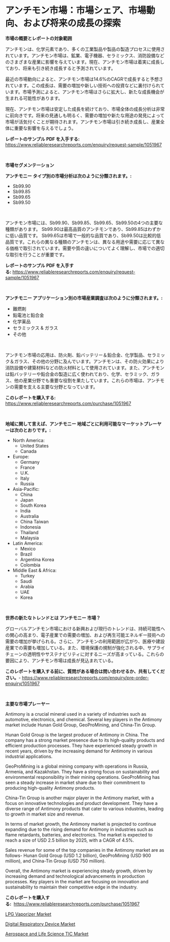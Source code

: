<p><h1>アンチモン市場：市場シェア、市場動向、および将来の成長の探索</h1></p><p><strong>市場の概要とレポートの対象範囲</strong></p>
<p><p>アンチモンは、化学元素であり、多くの工業製品や製品の製造プロセスに使用されています。アンチモン市場は、鉱業、電子機器、セラミックス、消防設備などのさまざまな産業に影響を与えています。現在、アンチモン市場は着実に成長しており、将来も引き続き成長すると予測されています。</p><p>最近の市場動向によると、アンチモン市場は14.6%のCAGRで成長すると予想されています。この成長は、需要の増加や新しい技術への投資などに裏付けられています。市場予測によると、アンチモン市場はさらに拡大し、新たな成長機会が生まれる可能性があります。</p><p>現在、アンチモン市場は安定した成長を続けており、市場全体の成長分析は非常に前向きです。将来の見通しも明るく、需要の増加や新たな用途の発見によって市場が活気付くことが期待されます。アンチモン市場は引き続き成長し、産業全体に重要な影響を与えるでしょう。</p></p>
<p><strong>レポートのサンプル PDF を入手する:</strong> <a href="https://www.reliableresearchreports.com/enquiry/request-sample/1051967">https://www.reliableresearchreports.com/enquiry/request-sample/1051967</a></p>
<p>&nbsp;</p>
<p><strong>市場セグメンテーション</strong></p>
<p><strong>アンチモニー タイプ別の市場分析は次のように分類されます。:</strong></p>
<p><ul><li>Sb99.90</li><li>Sb99.85</li><li>Sb99.65</li><li>Sb99.50</li></ul></p>
<p>&nbsp;</p>
<p><p>アンチモン市場には、Sb99.90、Sb99.85、Sb99.65、Sb99.50の4つの主要な種類があります。 Sb99.90は最高品質のアンチモンであり、Sb99.85はわずかに低い品質です。 Sb99.65は市場で一般的な品質であり、Sb99.50は比較的低品質です。これらの異なる種類のアンチモンは、異なる用途や需要に応じて異なる価格で取引されています。需要や質の違いについてよく理解し、市場での適切な取引を行うことが重要です。</p></p>
<p><strong>レポートのサンプル PDF を入手する:</strong>&nbsp;<a href="https://www.reliableresearchreports.com/enquiry/request-sample/1051967">https://www.reliableresearchreports.com/enquiry/request-sample/1051967</a></p>
<p>&nbsp;</p>
<p><strong> アンチモニー アプリケーション別の市場産業調査は次のように分類されます。:</strong></p>
<p><ul><li>難燃剤</li><li>鉛電池と鉛合金</li><li>化学薬品</li><li>セラミックス & ガラス</li><li>その他</li></ul></p>
<p>&nbsp;</p>
<p><p>アンチモン市場の応用は、防火剤、鉛バッテリー＆鉛合金、化学製品、セラミック＆ガラス、その他の分野に及んでいます。アンチモンは、その防火効果により消防設備や建築材料などの防火材料として使用されています。また、アンチモンは鉛バッテリーや鉛合金の製造に広く使われており、化学、セラミック、ガラス、他の産業分野でも重要な役割を果たしています。これらの市場は、アンチモンの需要を支える主要な分野となっています。</p></p>
<p><strong>このレポートを購入する:</strong>&nbsp; <a href="https://www.reliableresearchreports.com/purchase/1051967">https://www.reliableresearchreports.com/purchase/1051967</a></p>
<p>&nbsp;</p>
<p><strong>地域に関して言えば、アンチモニー 地域ごとに利用可能なマーケットプレーヤーは次のとおりです。:</strong></p>
<p><ul>
    <li>
        North America:
        <ul>
            <li>United States</li>
            <li>Canada</li>
        </ul>
    </li>
    <li>
        Europe:
        <ul>
            <li>Germany</li>
            <li>France</li>
            <li>U.K.</li>
            <li>Italy</li>
            <li>Russia</li>
        </ul>
    </li>
    <li>
        Asia-Pacific:
        <ul>
            <li>China</li>
            <li>Japan</li>
            <li>South Korea</li>
            <li>India</li>
            <li>Australia</li>
            <li>China Taiwan</li>
            <li>Indonesia</li>
            <li>Thailand</li>
            <li>Malaysia</li>
        </ul>
    </li>
    <li>
        Latin America:
        <ul>
            <li>Mexico</li>
            <li>Brazil</li>
            <li>Argentina Korea</li>
            <li>Colombia</li>
        </ul>
    </li>
    <li>
        Middle East & Africa:
        <ul>
            <li>Turkey</li>
            <li>Saudi</li>
            <li>Arabia</li>
            <li>UAE</li>
            <li>Korea</li>
        </ul>
    </li>
    </ul></p>
<p>&nbsp;</p>
<p><strong>世界の新たなトレンドとは アンチモニー 市場？</strong></p>
<p><p>グローバルアンチモン市場における新興および現行のトレンドは、持続可能性への関心の高まり、電子産業での需要の増加、および再生可能エネルギー技術への需要の増加が挙げられる。さらに、アンチモンの利用範囲が広がり、医療や建設産業での需要も増加している。また、環境保護の規制が強化される中、サプライチェーンの透明性やサステナビリティに対するニーズが高まっている。これらの要因により、アンチモン市場は成長が見込まれている。</p></p>
<p><strong>このレポートを購入する前に、質問がある場合は問い合わせるか、共有してください。</strong>- <a href="https://www.reliableresearchreports.com/enquiry/pre-order-enquiry/1051967">https://www.reliableresearchreports.com/enquiry/pre-order-enquiry/1051967</a></p>
<p>&nbsp;</p>
<p><strong>主要な市場プレーヤー</strong></p>
<p><p>Antimony is a crucial mineral used in a variety of industries such as automotive, electronics, and chemical. Several key players in the Antimony market include Hunan Gold Group, GeoProMining, and China-Tin Group.</p><p>Hunan Gold Group is the largest producer of Antimony in China. The company has a strong market presence due to its high-quality products and efficient production processes. They have experienced steady growth in recent years, driven by the increasing demand for Antimony in various industrial applications.</p><p>GeoProMining is a global mining company with operations in Russia, Armenia, and Kazakhstan. They have a strong focus on sustainability and environmental responsibility in their mining operations. GeoProMining has seen a steady increase in market share due to their commitment to producing high-quality Antimony products.</p><p>China-Tin Group is another major player in the Antimony market, with a focus on innovative technologies and product development. They have a diverse range of Antimony products that cater to various industries, leading to growth in market size and revenue.</p><p>In terms of market growth, the Antimony market is projected to continue expanding due to the rising demand for Antimony in industries such as flame retardants, batteries, and electronics. The market is expected to reach a size of USD 2.5 billion by 2025, with a CAGR of 4.5%.</p><p>Sales revenue for some of the top companies in the Antimony market are as follows- Hunan Gold Group (USD 1.2 billion), GeoProMining (USD 900 million), and China-Tin Group (USD 750 million).</p><p>Overall, the Antimony market is experiencing steady growth, driven by increasing demand and technological advancements in production processes. Key players in the market are focusing on innovation and sustainability to maintain their competitive edge in the industry.</p></p>
<p><strong>このレポートを購入する:</strong>&nbsp;&nbsp;<a href="https://www.reliableresearchreports.com/purchase/1051967">https://www.reliableresearchreports.com/purchase/1051967</a></p>
<p><p><a href="https://view.publitas.com/reportprime-1/lpg-vaporizer-market-size-market-share-and-global-market-analysis-report-2023-2030/">LPG Vaporizer Market</a></p><p><a href="https://view.publitas.com/reportprime-1/digital-respiratory-device-market-with-the-goal-of-estimating-the-market-size-and-future-growth-potential-of-various-market-segments-based-on-component-applications-end-user-and-region/">Digital Respiratory Device Market</a></p><p><a href="https://view.publitas.com/reportprime-1/aerospace-and-life-science-tic-market-insights-market-players-and-forecast-till-2030/">Aerospace and Life Science TIC Market</a></p></p>